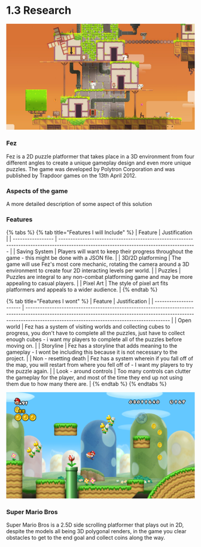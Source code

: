 # 1.3 Research

![Fez (2012)](<../.gitbook/assets/image (4).png>)

### Fez

Fez is a 2D puzzle platformer that takes place in a 3D environment from four different angles to create a unique gameplay design and even more unique puzzles. The game was developed by Polytron Corporation and was published by Trapdoor games on the 13th April 2012.

### Aspects of the game

A more detailed description of some aspect of this solution

### Features

{% tabs %}
{% tab title="Features I will Include" %}
| Feature           | Justification                                                                                                                           |
| ----------------- | --------------------------------------------------------------------------------------------------------------------------------------- |
| Saving System     | Players will want to keep their progress throughout the game - this might be done with a JSON file.                                     |
| 3D/2D platforming | The game will use Fez's most core mechanic, rotating the camera around a 3D environment to create four 2D interacting levels per world. |
| Puzzles           | Puzzles are integral to any non-combat platforming game and may be more appealing to casual players.                                    |
| Pixel Art         | The style of pixel art fits platformers and appeals to a wider audience.                                                                |
{% endtab %}

{% tab title="Features I wont" %}
| Feature                | Justification                                                                                                                                                                                                            |
| ---------------------- | ------------------------------------------------------------------------------------------------------------------------------------------------------------------------------------------------------------------------ |
| Open world             | Fez has a system of visiting worlds and collecting cubes to progress, you don't have to complete all the puzzles, just have to collect enough cubes - i want my players to complete all of the puzzles before moving on. |
| Storyline              | Fez has a storyline that adds meaning to the gameplay - I wont be including this because it is not necessary to the project.                                                                                             |
| Non - resetting death  | Fez has a system wherein if you fall off of the map, you will restart from where you fell off of - I want my players to try the puzzle again.                                                                            |
| Look - around controls | Too many controls can clutter the gameplay for the player, and most of the time they end up not using them due to how many there are.                                                                                    |
{% endtab %}
{% endtabs %}

![Super Mario Bros Wii (2009)](<../.gitbook/assets/image (6).png>)

### Super Mario Bros

Super Mario Bros is a 2.5D side scrolling platformer that plays out in 2D, despite the models all being 3D polygonal renders, in the game you clear obstacles to get to the end goal and collect coins along the way.
